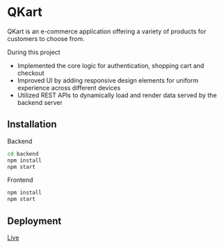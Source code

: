# QKart
QKart is an e-commerce application offering a variety of products for customers to choose from. 

During this project

- Implemented the core logic for authentication, shopping cart and checkout
- Improved UI by adding responsive design elements for uniform experience across different devices
- Utilized REST APIs to dynamically load and render data served by the backend server

## Installation

Backend

```bash
cd backend
npm install
npm start
```

Frontend
```bash
npm install
npm start
```

## Deployment
[Live](https://qkart-frontend-ehtesham-tariques-projects.vercel.app/)
